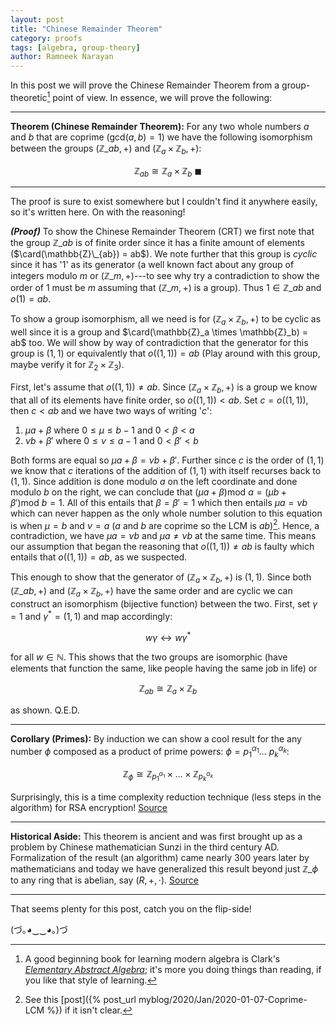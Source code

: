 ```yaml
---
layout: post
title: "Chinese Remainder Theorem"
category: proofs
tags: [algebra, group-theory]
author: Ramneek Narayan
---
```


In this post we will prove the Chinese Remainder Theorem from a group-theoretic[^1] point of view. In essence, we will prove the following:

---
**Theorem (Chinese Remainder Theorem):** For any two whole numbers $a$ and $b$ that are coprime ($\text{gcd}(a,b) = 1$) we have the following isomorphism between the groups $(\mathbb{Z}\_{ab}, +)$ and $(\mathbb{Z}_a \times \mathbb{Z}_b, +)$:

$$
\mathbb{Z}_{ab} \cong \mathbb{Z}_a \times \mathbb{Z}_b \ \blacksquare
$$

---

The proof is sure to exist somewhere but I couldn't find it anywhere easily, so it's written here. On with the reasoning!

***(Proof)*** To show the Chinese Remainder Theorem (CRT) we first note that the group $\mathbb{Z}\_{ab}$ is of finite order since it has a finite amount of elements ($\card(\mathbb{Z}\_{ab}) = ab$). We note further that this group is *cyclic* since it has '$1$' as its generator (a well known fact about any group of integers modulo $m$ or $(\mathbb{Z}\_m, +)$---to see why try a contradiction to show the order of $1$ must be $m$ assuming that $(\mathbb{Z}\_m, +)$ is a group). Thus $1 \in \mathbb{Z}\_{ab}$ and $o(1) = ab$.

To show a group isomorphism, all we need is for $(\mathbb{Z}_a \times \mathbb{Z}_b, +)$ to be cyclic as well since it is a group and $\card(\mathbb{Z}_a \times \mathbb{Z}_b) = ab$ too. We will show by way of contradiction that the generator for this group is $(1,1)$ or equivalently that $o((1, 1)) = ab$ (Play around with this group, maybe verify it for $\mathbb{Z}_2 \times \mathbb{Z}_3$).

First, let's assume that $o((1, 1)) \neq ab$. Since $(\mathbb{Z}_a \times \mathbb{Z}_b, +)$ is a group we know that all of its elements have finite order, so $o((1, 1)) < ab$. Set $c = o((1, 1))$, then $c < ab$ and we have two ways of writing '$c$':

1. $\mu a + \beta$ where $0 \leq \mu \leq b - 1$ and $0 <\beta < a$
2. $\nu b + \beta'$ where $0 \leq \nu \leq a - 1$ and $0 < \beta' < b$

Both forms are equal so $\mu a + \beta = \nu b + \beta'$. Further since $c$ is the order of $(1, 1)$ we know that $c$ iterations of the addition of $(1, 1)$ with itself recurses back to $(1, 1)$. Since addition is done modulo $a$ on the left coordinate and done modulo $b$ on the right, we can conclude that $(\mu a + \beta)\text{mod}\ a = (\mu b + \beta')\text{mod} \ b = 1$. All of this entails that $\beta = \beta' = 1$ which then entails $\mu a = \nu b$ which can never happen as the only whole number solution to this equation is when $\mu = b$ and $\nu = a$ ($a$ and $b$ are coprime so the LCM is $ab$)[^2]. Hence, a contradiction, we have $\mu a = \nu b$ and $\mu a \neq \nu b$ at the same time. This means our assumption that began the reasoning that $o((1, 1)) \neq ab$ is faulty which entails that $o((1, 1)) = ab$, as we suspected.

This enough to show that the generator of $(\mathbb{Z}_a \times \mathbb{Z}_b, +)$ is $(1, 1)$. Since both $(\mathbb{Z}\_{ab}, +)$ and $(\mathbb{Z}_a \times \mathbb{Z}_b, +)$ have the same order and are cyclic we can construct an isomorphism (bijective function) between the two. First, set $\gamma = 1$ and $\gamma^\ast = (1, 1)$ and map accordingly:

$$
w\gamma \leftrightarrow w\gamma^\ast
$$

for all $w \in \mathbb{N}$. This shows that the two groups are isomorphic (have elements that function the same, like people having the same job in life) or

$$
\mathbb{Z}_{ab} \cong \mathbb{Z}_a \times \mathbb{Z}_b
$$

as shown. Q.E.D.

---

**Corollary (Primes):** By induction we can show a cool result for the any number $\phi$ composed as a product of prime powers: $\phi = p_1^{\alpha_1} \dots \ p_{k}^{\alpha_k}$:

$$
\mathbb{Z}_{\phi} \cong \mathbb{Z}_{p_1^{\alpha_1}} \times \dots \times \mathbb{Z}_{p_k^{\alpha_k}}
$$

Surprisingly, this is a time complexity reduction technique (less steps in the algorithm) for RSA encryption! [Source](https://crypto.stanford.edu/pbc/notes/numbertheory/crt.html)

---
**Historical Aside:** This theorem is ancient and was first brought up as a problem by Chinese mathematician Sunzi in the third century AD. Formalization of the result (an algorithm) came nearly 300 years later by mathematicians and today we have generalized this result beyond just $\mathbb{Z}\_{\phi}$ to any ring that is abelian, say $(R, + , \cdot)$. [Source](https://en.wikipedia.org/wiki/Chinese_remainder_theorem)

---

That seems plenty for this post, catch you on the flip-side!

(づ｡◕‿‿◕｡)づ

[^1]: A good beginning book for learning modern algebra is Clark's [*Elementary Abstract Algebra*](http://shell.cas.usf.edu/~wclark/Elem_abs_alg.pdf); it's more you doing things than reading, if you like that style of learning.  
[^2]: See this [post]({% post_url myblog/2020/Jan/2020-01-07-Coprime-LCM %}) if it isn't clear.
